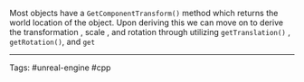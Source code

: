 Most objects have a `GetComponentTransform()` method which returns the world location of the object. Upon deriving this we can move on to derive the transformation , scale , and rotation through utilizing `getTranslation()` , `getRotation()`, and `get`


___
Tags: #unreal-engine #cpp
